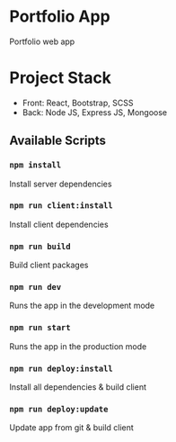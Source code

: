 # Portfolio App

Portfolio web app

# Project Stack

- Front: React, Bootstrap, SCSS
- Back: Node JS, Express JS, Mongoose

## Available Scripts

### `npm install`

Install server dependencies

### `npm run client:install`

Install client dependencies

### `npm run build`

Build client packages

### `npm run dev`

Runs the app in the development mode

### `npm run start`

Runs the app in the production mode

### `npm run deploy:install`

Install all dependencies & build client

### `npm run deploy:update`

Update app from git & build client
